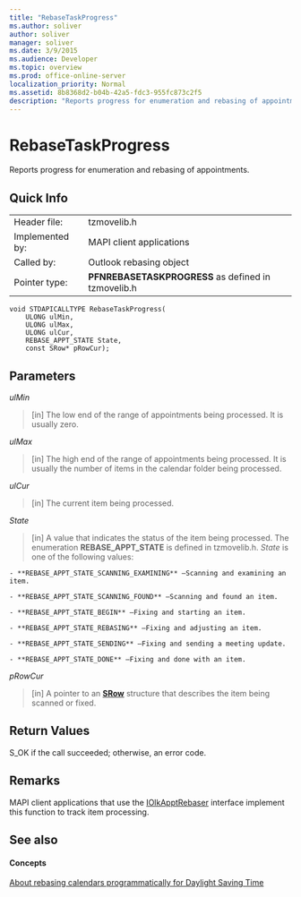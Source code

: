 ```yaml
---
title: "RebaseTaskProgress"
ms.author: soliver
author: soliver
manager: soliver
ms.date: 3/9/2015
ms.audience: Developer
ms.topic: overview
ms.prod: office-online-server
localization_priority: Normal
ms.assetid: 8b8368d2-b04b-42a5-fdc3-955fc873c2f5
description: "Reports progress for enumeration and rebasing of appointments."
---
```


# RebaseTaskProgress

Reports progress for enumeration and rebasing of appointments.
  
## Quick Info

|||
|:-----|:-----|
|Header file:  <br/> |tzmovelib.h  <br/> |
|Implemented by:  <br/> |MAPI client applications  <br/> |
|Called by:  <br/> |Outlook rebasing object  <br/> |
|Pointer type:  <br/> |**PFNREBASETASKPROGRESS** as defined in tzmovelib.h  <br/> |
   
```
void STDAPICALLTYPE RebaseTaskProgress(  
    ULONG ulMin, 
    ULONG ulMax, 
    ULONG ulCur, 
    REBASE_APPT_STATE State, 
    const SRow* pRowCur); 

```

## Parameters

 _ulMin_
  
> [in] The low end of the range of appointments being processed. It is usually zero.
    
 _ulMax_
  
> [in] The high end of the range of appointments being processed. It is usually the number of items in the calendar folder being processed.
    
 _ulCur_
  
> [in] The current item being processed.
    
 _State_
  
> [in] A value that indicates the status of the item being processed. The enumeration **REBASE_APPT_STATE** is defined in tzmovelib.h.  _State_ is one of the following values: 
    
    - **REBASE_APPT_STATE_SCANNING_EXAMINING** —Scanning and examining an item. 
    
    - **REBASE_APPT_STATE_SCANNING_FOUND** —Scanning and found an item. 
    
    - **REBASE_APPT_STATE_BEGIN** —Fixing and starting an item. 
    
    - **REBASE_APPT_STATE_REBASING** —Fixing and adjusting an item. 
    
    - **REBASE_APPT_STATE_SENDING** —Fixing and sending a meeting update. 
    
    - **REBASE_APPT_STATE_DONE** —Fixing and done with an item. 
    
 _pRowCur_
  
> [in] A pointer to an **[SRow](http://msdn.microsoft.com/library/369c2d5c-8c2b-4314-9cb2-aaa89580aa2b%28Office.15%29.aspx)** structure that describes the item being scanned or fixed. 
    
## Return Values

S_OK if the call succeeded; otherwise, an error code.
  
## Remarks

MAPI client applications that use the [IOlkApptRebaser](iolkapptrebaser.md) interface implement this function to track item processing. 
  
## See also

#### Concepts

[About rebasing calendars programmatically for Daylight Saving Time](about-rebasing-calendars-programmatically-for-daylight-saving-time.md)


